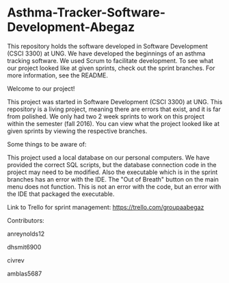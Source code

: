 # Asthma-Tracker-Software-Development-Abegaz
This repository holds the software developed in Software Development (CSCI 3300) at UNG. We have developed the beginnings of an asthma tracking software. We used Scrum to facilitate development. To see what our project looked like at given sprints, check out the sprint branches. For more information, see the README.

Welcome to our project! 

This project was started in Software Development (CSCI 3300) at UNG. This repository is a living project, meaning there are errors that exist, and it is far from polished. We only had two 2 week sprints to work on this project within the semester (fall 2016). You can view what the project looked like at given sprints by viewing the respective branches. 

Some things to be aware of:

This project used a local database on our personal computers. We have provided the correct SQL scripts, but the database connection code in the project may need to be modified. Also the executable which is in the sprint branches has an error with the IDE. The "Out of Breath" button on the main menu does not function. This is not an error with the code, but an error with the IDE that packaged the executable. 

Link to Trello for sprint management: https://trello.com/groupaabegaz

Contributors:

anreynolds12

dhsmit6900

civrev

amblas5687
